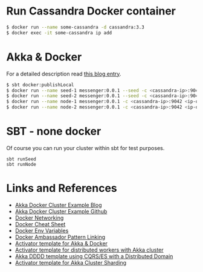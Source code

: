 # Run Cassandra Docker container
```bash
$ docker run --name some-cassandra -d cassandra:3.3
$ docker exec -it some-cassandra ip add
```

# Akka & Docker

For a detailed description read [this blog entry](http://mukis.de/pages/akka-cluster-with-docker-containers/).

```bash
$ sbt docker:publishLocal
$ docker run --name seed-1 messenger:0.0.1 --seed -c <cassandra-ip>:9042
$ docker run --name seed-2 messenger:0.0.1 --seed -c <cassandra-ip>:9042 <ip-of-your-seed-1>:2551
$ docker run --name node-1 messenger:0.0.1 -c <cassandra-ip>:9042 <ip-of-your-seed-1>:2551 <ip-of-your-seed-2>:2551
$ docker run --name node-2 messenger:0.0.1 -c <cassandra-ip>:9042 <ip-of-your-seed-1>:2551 <ip-of-your-seed-2>:2551
```

# SBT - none docker

Of course you can run your cluster within sbt for test purposes.

```
sbt runSeed
sbt runNode
```

# Links and References

* [Akka Docker Cluster Example Blog](http://blog.michaelhamrah.com/2014/03/running-an-akka-cluster-with-docker-containers/)
* [Akka Docker Cluster Example Github](https://github.com/mhamrah/akka-docker-cluster-example)
* [Docker Networking](https://docs.docker.com/articles/networking/)
* [Docker Cheat Sheet](https://github.com/wsargent/docker-cheat-sheet)
* [Docker Env Variables](http://mike-clarke.com/2013/11/docker-links-and-runtime-env-vars/)
* [Docker Ambassador Pattern Linking](http://docs.docker.com/articles/ambassador_pattern_linking/)
* [Activator template for Akka & Docker](https://github.com/muuki88/activator-akka-docker)
* [Activator template for distributed workers with Akka cluster](https://github.com/typesafehub/activator-akka-distributed-workers)
* [Akka DDDD template using CQRS/ES with a Distributed Domain](https://github.com/boldradius/akka-dddd-template)
* [Activator template for Akka Cluster Sharding](https://github.com/typesafehub/activator-akka-cluster-sharding-scala)

